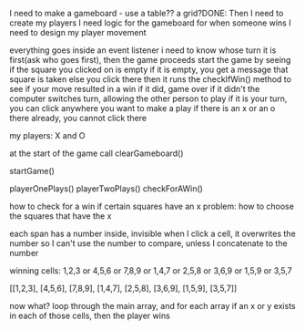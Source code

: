 I need to make a gameboard - use a table?? a grid?DONE:
Then I need to create my players
I need logic for the gameboard for when someone wins
I need to design my player movement

everything goes inside an event listener
i need to know whose turn it is first(ask who goes first), then the game proceeds
start the game by seeing if the square you clicked on is empty
if it is empty, you get a message that square is taken
else you click there
then it runs the checkIfWin() method to see if your move resulted in a win
if it did, game over
if it didn't the computer switches turn, allowing the other person to play
if it is your turn, you can click anywhere you want to make a play
if there is an x or an o there already, you cannot click there

my players: X and O

at the start of the game call clearGameboard()

startGame()

playerOnePlays()
playerTwoPlays()
checkForAWin()

how to check for a win
if certain squares have an x
problem:  how to choose the squares that have the x

each span has a number inside, invisible
when I click a cell, it overwrites the number so I can't use the number to compare, unless I concatenate to the number

winning cells: 1,2,3 or 4,5,6 or 7,8,9 or 1,4,7 or 2,5,8 or 3,6,9 or 1,5,9 or 3,5,7

[[1,2,3], [4,5,6], [7,8,9], [1,4,7], [2,5,8], [3,6,9], [1,5,9], [3,5,7]]

now what?  loop through the main array, and for each array if an x or y exists in each of those cells, then the player wins

